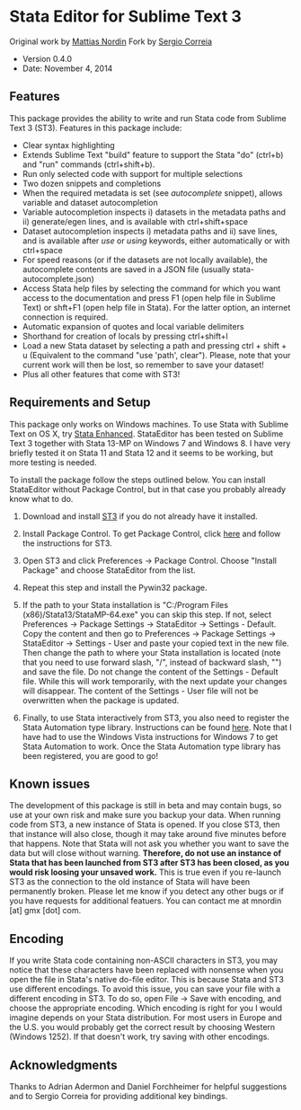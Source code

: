 Stata Editor for Sublime Text 3
===============================
Original work by [Mattias Nordin](http://sites.google.com/site/econnordin/)
Fork by [Sergio Correia](http://scorreia.com/)

* Version 0.4.0
* Date: November 4, 2014

Features
--------
This package provides the ability to write and run Stata code from Sublime Text 3 (ST3). Features in this package include:

* Clear syntax highlighting
* Extends Sublime Text "build" feature to support the Stata "do" (ctrl+b) and "run" commands (ctrl+shift+b).
* Run only selected code with support for multiple selections
* Two dozen snippets and completions
* When the required metadata is set (see _autocomplete_ snippet), allows variable and dataset autocompletion
* Variable autocompletion inspects i) datasets in the metadata paths and ii) generate/egen lines, and is available with ctrl+shift+space
* Dataset autocompletion inspects i) metadata paths and ii) save lines, and is available after _use_ or _using_ keywords, either automatically or with ctrl+space
* For speed reasons (or if the datasets are not locally available), the autocomplete contents are saved in a JSON file (usually stata-autocomplete.json)
* Access Stata help files by selecting the command for which you want access to the documentation and press F1 (open help file in Sublime Text) or shft+F1 (open help file in Stata). For the latter option, an internet connection is required.
* Automatic expansion of quotes and local variable delimiters
* Shorthand for creation of locals by pressing ctrl+shift+l
* Load a new Stata dataset by selecting a path and pressing ctrl + shift + u (Equivalent to the command "use 'path', clear"). Please, note that your current work will then be lost, so remember to save your dataset!
* Plus all other features that come with ST3!

Requirements and Setup
----------------------
This package only works on Windows machines. To use Stata with Sublime Text on OS X, try [Stata Enhanced](https://sublime.wbond.net/packages/Stata%20Enhanced). StataEditor has been tested on Sublime Text 3 together with Stata 13-MP on Windows 7 and Windows 8. I have very briefly tested it on Stata 11 and Stata 12 and it seems to be working, but more testing is needed.

To install the package follow the steps outlined below. You can install StataEditor without Package Control, but in that case you probably already know what to do.

1. Download and install [ST3](http://www.sublimetext.com/3) if you do not already have it installed.

2. Install Package Control. To get Package Control, click [here](https://sublime.wbond.net/installation) and follow the instructions for ST3.

3. Open ST3 and click Preferences -> Package Control. Choose "Install Package" and choose StataEditor from the list.

4. Repeat this step and install the Pywin32 package.

5. If the path to your Stata installation is "C:/Program Files (x86)/Stata13/StataMP-64.exe" you can skip this step. If not, select Preferences -> Package Settings -> StataEditor -> Settings - Default. Copy the content and then go to Preferences -> Package Settings -> StataEditor -> Settings - User and paste your copied text in the new file. Then change the path to where your Stata installation is located (note that you need to use forward slash, "/", instead of backward slash, "\") and save the file. Do not change the content of the Settings - Default file. While this will work temporarily, with the next update your changes will disappear. The content of the Settings - User file will not be overwritten when the package is updated.

6. Finally, to use Stata interactively from ST3, you also need to register the Stata Automation type library. Instructions can be found [here](http://www.stata.com/automation/#createmsapp). Note that I have had to use the Windows Vista instructions for Windows 7 to get Stata Automation to work. Once the Stata Automation type library has been registered, you are good to go!

Known issues
------------
The development of this package is still in beta and may contain bugs, so use at your own risk and make sure you backup your data. When running code from ST3, a new instance of Stata is opened. If you close ST3, then that instance will also close, though it may take around five minutes before that happens. Note that Stata will not ask you whether you want to save the data but will close without warning. **Therefore, do not use an instance of Stata that has been launched from ST3 after ST3 has been closed, as you would risk loosing your unsaved work.** This is true even if you re-launch ST3 as the connection to the old instance of Stata will have been permanently broken. Please let me know if you detect any other bugs or if you have requests for additional featuers. You can contact me at mnordin [at] gmx [dot] com.

Encoding
--------
If you write Stata code containing non-ASCII characters in ST3, you may notice that these characters have been replaced with nonsense when you open the file in Stata's native do-file editor. This is because Stata and ST3 use different encodings. To avoid this issue, you can save your file with a different encoding in ST3. To do so, open File -> Save with encoding, and choose the appropriate encoding. Which encoding is right for you I would imagine depends on your Stata distribution. For most users in Europe and the U.S. you would probably get the correct result by choosing Western (Windows 1252). If that doesn't work, try saving with other encodings.

Acknowledgments
---------------
Thanks to Adrian Adermon and Daniel Forchheimer for helpful suggestions and to Sergio Correia for providing additional key bindings.